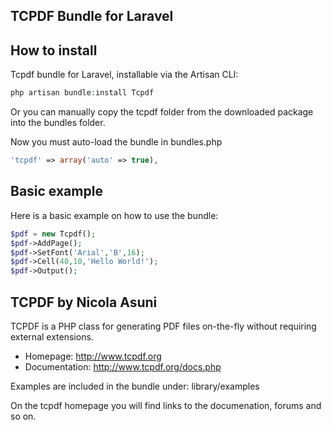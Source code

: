 ## TCPDF Bundle for Laravel

## How to install ##

Tcpdf bundle for Laravel, installable via the Artisan CLI:

```php
php artisan bundle:install Tcpdf
```

Or you can manually copy the tcpdf folder from the downloaded package into the bundles folder.

Now you must auto-load the bundle in bundles.php

```php
'tcpdf' => array('auto' => true),
```

## Basic example ##

Here is a basic example on how to use the bundle:

```php
$pdf = new Tcpdf();
$pdf->AddPage();
$pdf->SetFont('Arial','B',16);
$pdf->Cell(40,10,'Hello World!');
$pdf->Output();
```

## TCPDF by Nicola Asuni ##

TCPDF is a PHP class for generating PDF files on-the-fly without requiring external extensions.

- Homepage:      	http://www.tcpdf.org
- Documentation:	http://www.tcpdf.org/docs.php

Examples are included in the bundle under:
library/examples

On the tcpdf homepage you will find links to the documenation, forums and so on.